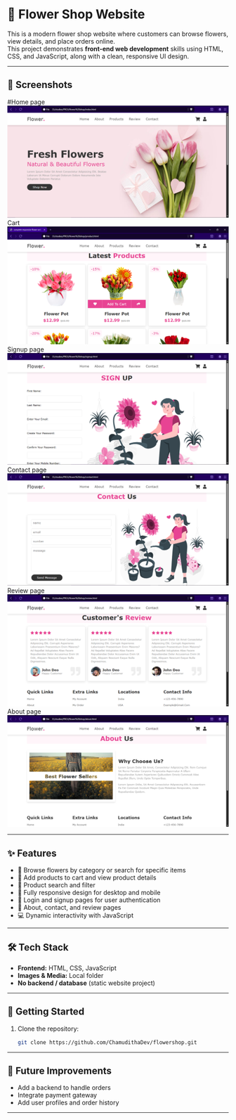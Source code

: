 # 🌸 Flower Shop Website

This is a modern flower shop website where customers can browse flowers, view details, and place orders online.  
This project demonstrates **front-end web development** skills using HTML, CSS, and JavaScript, along with a clean, responsive UI design.

---
## 📸 Screenshots
#Home page
![Homepage](images/homepage.PNG)
Cart
![Shop Page](images/cartpage.png)
Signup page
![Signup Page](images/signupage.PNG)
Contact page
![Contact Page](images/contactuspage.PNG)
Review page
![Review Page](images/reviewpage.PNG)
About page
![About Page](images/aboutpage.PNG)

---

## ✨ Features

- 🌼 Browse flowers by category or search for specific items
- 🛒 Add products to cart and view product details
- 🔎 Product search and filter
- 📱 Fully responsive design for desktop and mobile
- 🔐 Login and signup pages for user authentication
- 📄 About, contact, and review pages
- 💻 Dynamic interactivity with JavaScript

---

## 🛠 Tech Stack

- **Frontend:** HTML, CSS, JavaScript
- **Images & Media:** Local folder
- **No backend / database** (static website project)

---
## 🚀 Getting Started

1. Clone the repository:
   ```bash
   git clone https://github.com/ChamudithaDev/flowershop.git

---
## 🔮 Future Improvements
- Add a backend to handle orders
- Integrate payment gateway
- Add user profiles and order history

---

